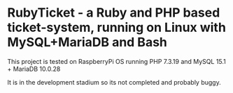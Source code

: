 # RubyTicket - a Ruby and PHP based ticket-system, running on Linux with MySQL+MariaDB and Bash

This project is tested on RaspberryPi OS running PHP 7.3.19 and MySQL 15.1 + MariaDB 10.0.28

It is in the development stadium so its not completed and probably buggy.
